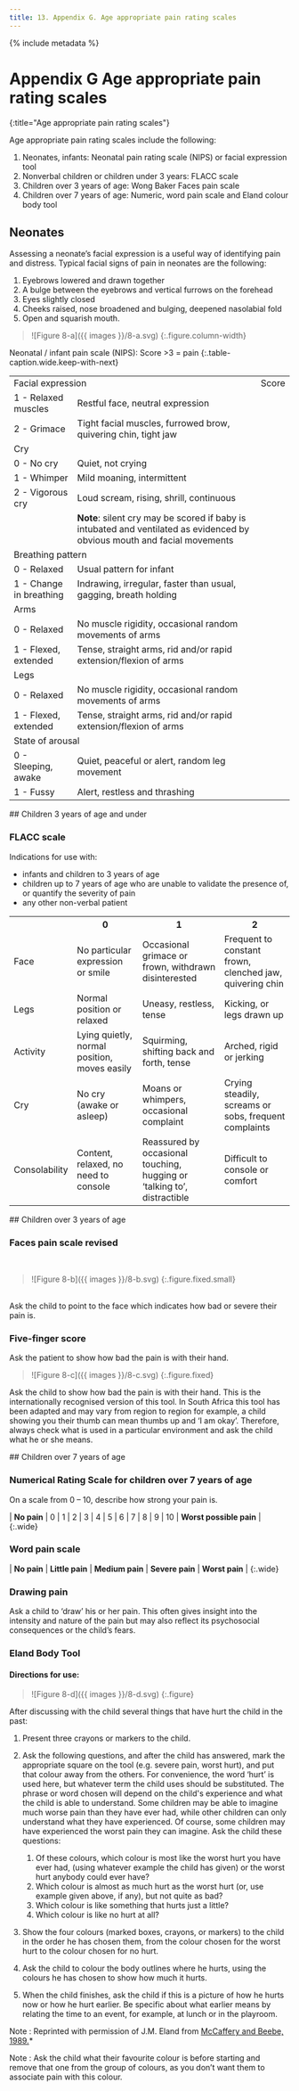 ```yaml
---
title: 13. Appendix G. Age appropriate pain rating scales
---
```


{% include metadata %}

# **Appendix G** Age appropriate pain rating scales
{:title="Age appropriate pain rating scales"}

<div class="wide" markdown="1">
Age appropriate pain rating scales include the following:

1. Neonates, infants: Neonatal pain rating scale (NIPS) or facial expression tool
2. Nonverbal children or children under 3 years: FLACC scale
3. Children over 3 years of age: Wong Baker Faces pain scale
4. Children over 7 years of age: Numeric, word pain scale and Eland colour body tool
</div>

## Neonates

Assessing a neonate’s facial expression is a useful way of identifying pain and distress. Typical facial signs of pain in neonates are the following:

1. Eyebrows lowered and drawn together
2. A bulge between the eyebrows and vertical furrows on the forehead
3. Eyes slightly closed
4. Cheeks raised, nose broadened and bulging, deepened nasolabial fold
5. Open and squarish mouth.

> ![Figure 8-a]({{ images }}/8-a.svg)
{:.figure.column-width}

Neonatal / infant pain scale (NIPS): Score \>3 = pain
{:.table-caption.wide.keep-with-next}

<table class="wide">
  <tr class="table-subhead">
    <td colspan="2">Facial expression</td>
    <td>Score</td>
  </tr>
  <tr>
    <td>1 - Relaxed muscles</td>
    <td>Restful face, neutral expression</td>
    <td rowspan="19"></td>
  </tr>
  <tr>
    <td>2 - Grimace</td>
    <td>Tight facial muscles, furrowed brow, quivering chin, tight jaw</td>
  </tr>
  <tr>
    <td class="table-subhead" colspan="2">Cry</td>
  </tr>
  <tr>
    <td>0 - No cry</td>
    <td>Quiet, not crying</td>
  </tr>
  <tr>
    <td>1 - Whimper</td>
    <td>Mild moaning, intermittent</td>
  </tr>
  <tr>
    <td>2 - Vigorous cry</td>
    <td>Loud scream, rising, shrill, continuous</td>
  </tr>
  <tr>
    <td></td>
    <td><span style="font-weight:bold">Note</span>: silent cry may be scored if baby is intubated and ventilated as evidenced by obvious mouth and facial movements</td>
  </tr>
  <tr>
    <td class="table-subhead" colspan="2">Breathing pattern</td>
  </tr>
  <tr>
    <td>0 - Relaxed</td>
    <td>Usual pattern for infant</td>
  </tr>
  <tr>
    <td>1 - Change in breathing</td>
    <td>Indrawing, irregular, faster than usual, gagging, breath holding</td>
  </tr>
  <tr>
    <td class="table-subhead" colspan="2">Arms</td>
  </tr>
  <tr>
    <td>0 - Relaxed</td>
    <td>No muscle rigidity, occasional random movements of arms</td>
  </tr>
  <tr>
    <td>1 - Flexed, extended</td>
    <td>Tense, straight arms, rid and/or rapid extension/flexion of arms</td>
  </tr>
  <tr>
    <td class="table-subhead" colspan="2">Legs</td>
  </tr>
  <tr>
    <td>0 - Relaxed</td>
    <td>No muscle rigidity, occasional random movements of arms</td>
  </tr>
  <tr>
    <td>1 - Flexed, extended</td>
    <td>Tense, straight arms, rid and/or rapid extension/flexion of arms</td>
  </tr>
  <tr>
    <td class="table-subhead" colspan="2">State of arousal</td>
  </tr>
  <tr>
    <td>0 - Sleeping, awake</td>
    <td>Quiet, peaceful or alert, random leg movement</td>
  </tr>
  <tr>
    <td>1 - Fussy</td>
    <td>Alert, restless and thrashing</td>
  </tr>
</table>

<div class="wide" markdown="1">
## Children 3 years of age and under

### FLACC scale

Indications for use with:

- infants and children to 3 years of age
- children up to 7 years of age who are unable to validate the presence of, or quantify the severity of pain
- any other non-verbal patient
</div>

<table class="wide">
  <tr>
    <th></th>
    <th>0</th>
    <th>1</th>
    <th>2</th>
  </tr>
  <tr>
    <td class="table-subhead">Face</td>
    <td>No particular expression or smile</td>
    <td>Occasional grimace or frown, withdrawn disinterested</td>
    <td>Frequent to constant frown, clenched jaw, quivering chin</td>
  </tr>
  <tr>
    <td class="table-subhead">Legs</td>
    <td>Normal position or relaxed</td>
    <td>Uneasy, restless, tense</td>
    <td>Kicking, or legs drawn up</td>
  </tr>
  <tr>
    <td class="table-subhead">Activity</td>
    <td>Lying quietly, normal position, moves easily</td>
    <td>Squirming, shifting back and forth, tense</td>
    <td>Arched, rigid or jerking</td>
  </tr>
  <tr>
    <td class="table-subhead">Cry</td>
    <td>No cry (awake or asleep)</td>
    <td>Moans or whimpers, occasional complaint</td>
    <td>Crying steadily, screams or sobs, frequent complaints</td>
  </tr>
  <tr>
    <td class="table-subhead">Consolability</td>
    <td>Content, relaxed, no need to console</td>
    <td>Reassured by occasional touching, hugging or ‘talking to’, distractible</td>
    <td>Difficult to console or comfort</td>
  </tr>
</table>

<div class="wide allow-break" markdown="1">
## Children over 3 years of age

### Faces pain scale revised
<br>
</div>

> ![Figure 8-b]({{ images }}/8-b.svg)
{:.figure.fixed.small}

<div class="wide" markdown="1">
<br>Ask the child to point to the face which indicates how bad or severe their pain is.
</div>

### Five-finger score

Ask the patient to show how bad the pain is with their hand.

> ![Figure 8-c]({{ images }}/8-c.svg)
{:.figure.fixed}

Ask the child to show how bad the pain is with their hand. This is the internationally recognised version of this tool. In South Africa this tool has been adapted and may vary from region to region for example, a child showing you their thumb can mean thumbs up and ‘I am okay’. Therefore, always check what is used in a particular environment and ask the child what he or she means.

<div class="wide" markdown="1">
## Children over 7 years of age

### Numerical Rating Scale for children over 7 years of age

On a scale from 0 – 10, describe how strong your pain is.
</div>

| **No pain** | 0   | 1   | 2   | 3   | 4   | 5   | 6   | 7   | 8   | 9   | 10  | **Worst possible pain** |
{:.wide}

### Word pain scale

| **No pain** | **Little pain** | **Medium pain** | **Severe pain** | **Worst pain** |
{:.wide}

### Drawing pain

Ask a child to ‘draw’ his or her pain. This often gives insight into the intensity and nature of the pain but may also reflect its psychosocial consequences or the child’s fears.

### Eland Body Tool

#### Directions for use:

> ![Figure 8-d]({{ images }}/8-d.svg)
{:.figure}

After discussing with the child several things that have hurt the child in the past:

1. Present three crayons or markers to the child.
2. Ask the following questions, and after the child has answered, mark the appropriate square on the tool (e.g. severe pain, worst hurt), and put that colour away from the others. For convenience, the word ‘hurt’ is used here, but whatever term the child uses should be substituted. The phrase or word chosen will depend on the child's experience and what the child is able to understand. Some children may be able to imagine much worse pain than they have ever had, while other children can only understand what they have experienced. Of course, some children may have experienced the worst pain they can imagine. Ask the child these questions:
   1. Of these colours, which colour is most like the worst hurt you have ever had, (using whatever example the child has given) or the worst hurt anybody could ever have?
   2. Which colour is almost as much hurt as the worst hurt (or, use example given above, if any), but not quite as bad?
   3. Which colour is like something that hurts just a little?
   4. Which colour is like no hurt at all?

3. Show the four colours (marked boxes, crayons, or markers) to the child in the order he has chosen them, from the colour chosen for the worst hurt to the colour chosen for no hurt.
4. Ask the child to colour the body outlines where he hurts, using the colours he has chosen to show how much it hurts.
5. When the child finishes, ask the child if this is a picture of how he hurts now or how he hurt earlier. Be specific about what earlier means by relating the time to an event, for example, at lunch or in the playroom.

Note
: Reprinted with permission of J.M. Eland from [McCaffery and Beebe, 1989.](http://www.painresearch.utah.edu/cancerpain/reference.html#MCCA89)*

Note
: Ask the child what their favourite colour is before starting and remove that one from the group of colours, as you don’t want them to associate pain with this colour.